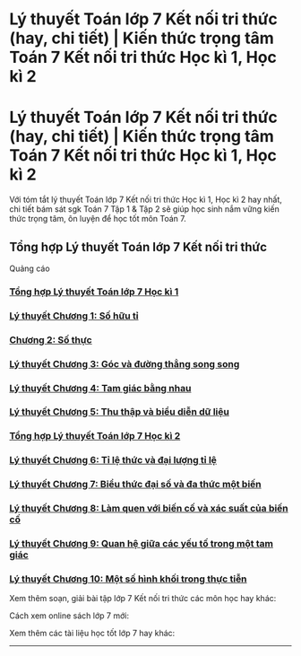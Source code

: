 # Lý thuyết Toán lớp 7 Kết nối tri thức (hay, chi tiết) | Kiến thức trọng tâm Toán 7 Kết nối tri thức Học kì 1, Học kì 2

# Lý thuyết Toán lớp 7 Kết nối tri thức (hay, chi tiết) | Kiến thức trọng tâm Toán 7 Kết nối tri thức Học kì 1, Học kì 2

Với tóm tắt lý thuyết Toán lớp 7 Kết nối tri thức Học kì 1, Học kì 2 hay nhất, chi tiết bám sát sgk Toán 7 Tập 1 & Tập 2 sẽ giúp học sinh nắm vững kiến thức trọng tâm, ôn luyện để học tốt môn Toán 7.

## Tổng hợp Lý thuyết Toán lớp 7 Kết nối tri thức

Quảng cáo

### [**Tổng hợp Lý thuyết Toán lớp 7 Học kì 1**](https://vietjack.com/toan-7-kn/ly-thuyet-toan-lop-7-tap-1-ket-noi.jsp)

### [**Lý thuyết Chương 1: Số hữu tỉ**](https://vietjack.com/toan-7-kn/ly-thuyet-chuong-1-so-huu-ti.jsp)

### [**Chương 2: Số thực**](https://vietjack.com/toan-7-kn/ly-thuyet-chuong-2-so-thuc.jsp)

### [**Lý thuyết Chương 3: Góc và đường thẳng song song**](https://vietjack.com/toan-7-kn/ly-thuyet-chuong-3-goc-va-duong-thang-song-song.jsp)

### [**Lý thuyết Chương 4: Tam giác bằng nhau**](https://vietjack.com/toan-7-kn/ly-thuyet-chuong-4-tam-giac-bang-nhau.jsp)

### [**Lý thuyết Chương 5: Thu thập và biểu diễn dữ liệu**](https://vietjack.com/toan-7-kn/ly-thuyet-chuong-5-thu-thap-va-bieu-dien-du-lieu.jsp)

### [**Tổng hợp Lý thuyết Toán lớp 7 Học kì 2**](https://vietjack.com/toan-7-kn/ly-thuyet-toan-lop-7-tap-2-ket-noi.jsp)

### [**Lý thuyết Chương 6: Tỉ lệ thức và đại lượng tỉ lệ**](https://vietjack.com/toan-7-kn/ly-thuyet-chuong-6-ti-le-thuc-va-dai-luong-ti-le.jsp)

### [**Lý thuyết Chương 7: Biểu thức đại số và đa thức một biến**](https://vietjack.com/toan-7-kn/ly-thuyet-chuong-7-bieu-thuc-dai-so-va-da-thuc-mot-bien.jsp)

### [**Lý thuyết Chương 8: Làm quen với biến cố và xác suất của biến cố**](https://vietjack.com/toan-7-kn/ly-thuyet-chuong-8-lam-quen-voi-bien-co-va-xac-suat-cua-bien-co.jsp)

### [**Lý thuyết Chương 9: Quan hệ giữa các yếu tố trong một tam giác**](https://vietjack.com/toan-7-kn/ly-thuyet-chuong-9-quan-he-giua-cac-yeu-to-trong-mot-tam-giac.jsp)

### [**Lý thuyết Chương 10: Một số hình khối trong thực tiễn**](https://vietjack.com/toan-7-kn/ly-thuyet-chuong-10-mot-so-hinh-khoi-trong-thuc-tien.jsp)

Xem thêm soạn, giải bài tập lớp 7 Kết nối tri thức các môn học hay khác:

Cách xem online sách lớp 7 mới:

Xem thêm các tài liệu học tốt lớp 7 hay khác:

* * *
